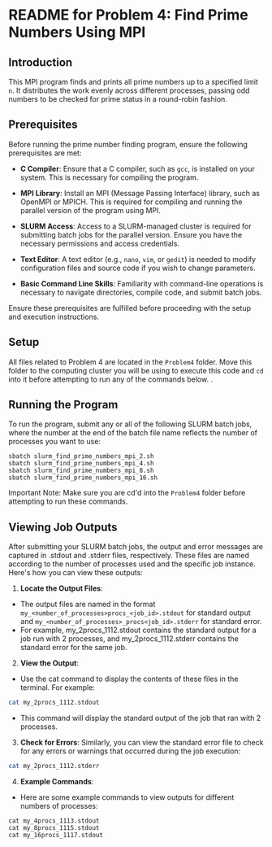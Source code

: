 # README for Problem 4: Find Prime Numbers Using MPI

## Introduction

This MPI program finds and prints all prime numbers up to a specified limit `n`. It distributes the work evenly across different processes, passing odd numbers to be checked for prime status in a round-robin fashion.

## Prerequisites

Before running the prime number finding program, ensure the following prerequisites are met:

- **C Compiler**: Ensure that a C compiler, such as `gcc`, is installed on your system. This is necessary for compiling the program.

- **MPI Library**: Install an MPI (Message Passing Interface) library, such as OpenMPI or MPICH. This is required for compiling and running the parallel version of the program using MPI.

- **SLURM Access**: Access to a SLURM-managed cluster is required for submitting batch jobs for the parallel version. Ensure you have the necessary permissions and access credentials.

- **Text Editor**: A text editor (e.g., `nano`, `vim`, or `gedit`) is needed to modify configuration files and source code if you wish to change parameters.

- **Basic Command Line Skills**: Familiarity with command-line operations is necessary to navigate directories, compile code, and submit batch jobs.

Ensure these prerequisites are fulfilled before proceeding with the setup and execution instructions.

## Setup

All files related to Problem 4 are located in the `Problem4` folder. Move this folder to the computing cluster you will be using to execute this code and `cd` into it before attempting to run any of the commands below.
.

## Running the Program

To run the program, submit any or all of the following SLURM batch jobs, where the number at the end of the batch file name reflects the number of processes you want to use:

```
sbatch slurm_find_prime_numbers_mpi_2.sh
sbatch slurm_find_prime_numbers_mpi_4.sh
sbatch slurm_find_prime_numbers_mpi_8.sh
sbatch slurm_find_prime_numbers_mpi_16.sh
```

Important Note: Make sure you are cd'd into the `Problem4` folder before attempting to run these commands.

## Viewing Job Outputs

After submitting your SLURM batch jobs, the output and error messages are captured in .stdout and .stderr files, respectively. These files are named according to the number of processes used and the specific job instance. Here's how you can view these outputs:

1. **Locate the Output Files**:

- The output files are named in the format `my_<number_of_processes>procs_<job_id>.stdout` for standard output and `my_<number_of_processes>_procs<job_id>.stderr` for standard error.
- For example, my_2procs_1112.stdout contains the standard output for a job run with 2 processes, and my_2procs_1112.stderr contains the standard error for the same job.

2. **View the Output**:

- Use the cat command to display the contents of these files in the terminal. For example:

```bash
cat my_2procs_1112.stdout
```

- This command will display the standard output of the job that ran with 2 processes.

3. **Check for Errors**:
   Similarly, you can view the standard error file to check for any errors or warnings that occurred during the job execution:

```bash
cat my_2procs_1112.stderr
```

4. **Example Commands**:

- Here are some example commands to view outputs for different numbers of processes:

```
cat my_4procs_1113.stdout
cat my_8procs_1115.stdout
cat my_16procs_1117.stdout
```
